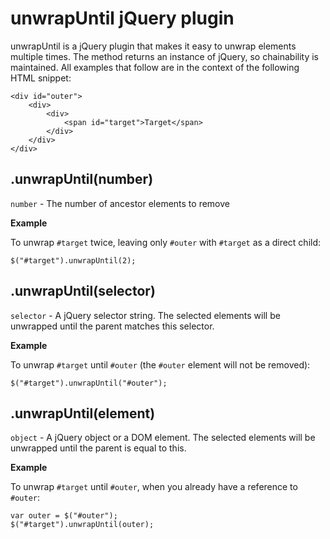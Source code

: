 <h1>unwrapUntil jQuery plugin</h1>

unwrapUntil is a jQuery plugin that makes it easy to unwrap elements multiple times. The method returns an instance of jQuery, so chainability is maintained. All examples that follow are in the context of the following HTML snippet:

    <div id="outer">
        <div>
            <div>
                <span id="target">Target</span>
            </div>
        </div>
    </div>

<h2>.unwrapUntil(number)</h2>

`number` - The number of ancestor elements to remove

<strong>Example</strong>

To unwrap `#target` twice, leaving only `#outer` with `#target` as a direct child:

    $("#target").unwrapUntil(2);

<h2>.unwrapUntil(selector)</h2>

`selector` - A jQuery selector string. The selected elements will be unwrapped until the parent matches this selector.

<strong>Example</strong>

To unwrap `#target` until `#outer` (the `#outer` element will not be removed):

    $("#target").unwrapUntil("#outer");

<h2>.unwrapUntil(element)</h2>

`object` - A jQuery object or a DOM element. The selected elements will be unwrapped until the parent is equal to this.

<strong>Example</strong>

To unwrap `#target` until `#outer`, when you already have a reference to `#outer`:

    var outer = $("#outer");
    $("#target").unwrapUntil(outer);